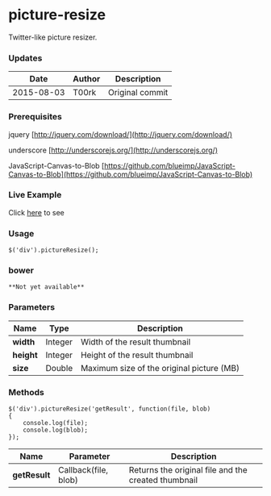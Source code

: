 # picture-resize
Twitter-like picture resizer.

### Updates

| Date				| Author			| Description											 |
| ----------------- | ----------------- | ------------------------------------------------------ |
| 2015-08-03		| T00rk				| Original commit										 |

	
### Prerequisites

jquery [http://jquery.com/download/](http://jquery.com/download/)

underscore [http://underscorejs.org/](http://underscorejs.org/)

JavaScript-Canvas-to-Blob [https://github.com/blueimp/JavaScript-Canvas-to-Blob](https://github.com/blueimp/JavaScript-Canvas-to-Blob)


### Live Example

Click [here](http://t00rk.github.io/picture-resize) to see

### Usage

	$('div').pictureResize();

### bower

	**Not yet available**
	
### Parameters

| Name				| Type							| Description									|
| ----------------- | ----------------------------- | --------------------------------------------- |
| **width**			| Integer						| Width of the result thumbnail					|
| **height**		| Integer						| Height of the result thumbnail				|
| **size**			| Double						| Maximum size of the original picture (MB)		|


### Methods

    $('div').pictureResize('getResult', function(file, blob)
	{
		console.log(file);
		console.log(blob);
	});

| Name				| Parameter					| Description										  |
| ----------------- | ------------------------- | --------------------------------------------------- |
| **getResult**		| Callback(file, blob)		| Returns the original file and the created thumbnail |

	
